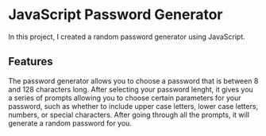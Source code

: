 # JavaScript Password Generator
In this project, I created a random password generator using JavaScript.

## Features
The password generator allows you to choose a password that is between 8 and 128 characters long. After selecting your password lenght, it gives you a series of prompts allowing you to choose certain parameters for your password, such as whether to include upper case letters, lower case letters, numbers, or special characters. After going through all the prompts, it will generate a random password for you.



